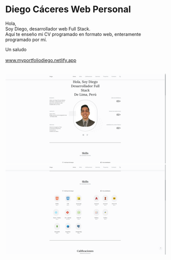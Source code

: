 # Diego Cáceres Web Personal
Hola, <br>
Soy Diego, desarrollador web Full Stack.<br> 
Aquí te enseño mi CV programado en formato web, enteramente programado por mí. <br>

Un saludo<br><br>
<a href="https://myportfoliodiego.netlify.app/" target="_blank">www.myportfoliodiego.netlify.app</a><br><br><br>
![alt text](https://github.com/DiegoCaceresC/Diego-Caceres-Web-Personal/blob/main/Imagenes/Home.PNG) 
<br>
![alt text](https://github.com/DiegoCaceresC/Diego-Caceres-Web-Personal/blob/main/Imagenes/skills.PNG) 
